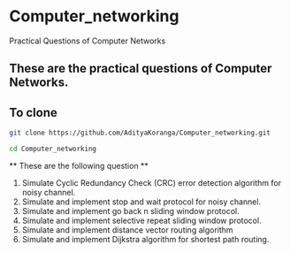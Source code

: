 # Computer_networking
Practical Questions of Computer Networks

## These are the practical questions of Computer Networks.

## To clone
```bash
git clone https://github.com/AdityaKoranga/Computer_networking.git
```

```bash
cd Computer_networking
```
** These are the following question **
1. Simulate Cyclic Redundancy Check (CRC) error detection algorithm for noisy channel.
2. Simulate and implement stop and wait protocol for noisy channel.
3. Simulate and implement go back n sliding window protocol.
4. Simulate and implement selective repeat sliding window protocol.
5. Simulate and implement distance vector routing algorithm
6. Simulate and implement Dijkstra algorithm for shortest path routing.
